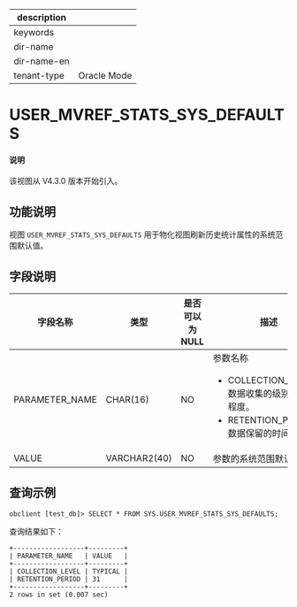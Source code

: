 |description||
|---|---|
|keywords||
|dir-name||
|dir-name-en||
|tenant-type|Oracle Mode |


# USER_MVREF_STATS_SYS_DEFAULTS

<main id="notice" type='explain'>
<h4>说明</h4>
<p>该视图从 V4.3.0 版本开始引入。</p>
</main>

## 功能说明

视图 `USER_MVREF_STATS_SYS_DEFAULTS` 用于物化视图刷新历史统计属性的系统范围默认值。

## 字段说明

| **字段名称** | **类型** | **是否可以为 NULL** | **描述** |
| --- | --- | --- | --- |
| PARAMETER_NAME | CHAR(16) | NO | 参数名称<ul><li>COLLECTION_LEVEL：数据收集的级别或详细程度。</li><li>RETENTION_PERIOD：数据保留的时间期限。</li></ul>|
| VALUE | VARCHAR2(40) | NO | 参数的系统范围默认值 |

## 查询示例

```shell
obclient [test_db]> SELECT * FROM SYS.USER_MVREF_STATS_SYS_DEFAULTS;
```

查询结果如下：

```shell
+------------------+---------+
| PARAMETER_NAME   | VALUE   |
+------------------+---------+
| COLLECTION_LEVEL | TYPICAL |
| RETENTION_PERIOD | 31      |
+------------------+---------+
2 rows in set (0.007 sec)
```
